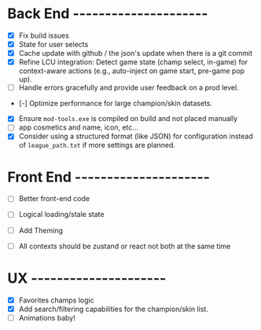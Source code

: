 # Back End ---------------------

- [x] Fix build issues
- [x] State for user selects
- [x] Cache update with github / the json's update when there is a git commit
- [x] Refine LCU integration: Detect game state (champ select, in-game) for context-aware actions (e.g., auto-inject on game start, pre-game pop up).
- [ ] Handle errors gracefully and provide user feedback on a prod level.

- [-] Optimize performance for large champion/skin datasets.
- [x] Ensure `mod-tools.exe` is compiled on build and not placed manually
- [ ] app cosmetics and name, icon, etc...
- [x] Consider using a structured format (like JSON) for configuration instead of `league_path.txt` if more settings are planned.

# Front End ---------------------

- [ ] Better front-end code
- [ ] Logical loading/stale state

- [ ] Add Theming
- [ ] All contexts should be zustand or react not both at the same time

# UX ---------------------

- [x] Favorites champs logic
- [x] Add search/filtering capabilities for the champion/skin list.
- [ ] Animations baby!
